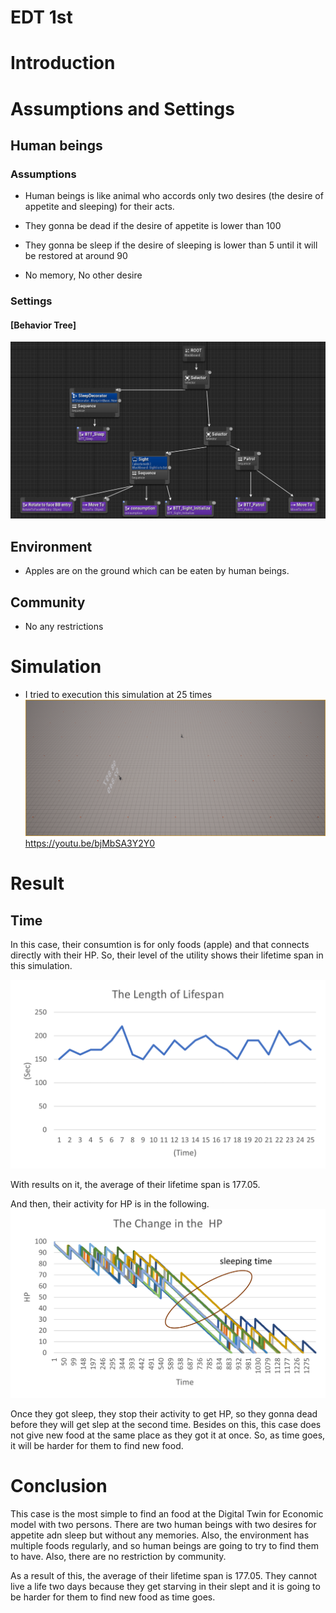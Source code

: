 # EDT 1st

# Introduction

# Assumptions and Settings

## Human beings

### Assumptions
- Human beings is like animal who accords only two desires (the desire of appetite and sleeping) for their acts.
  
- They gonna be dead if the desire of appetite is lower than 100
  
- They gonna be sleep if the desire of sleeping is lower than 5 until it will be restored at around 90
  
- No memory, No other desire

### Settings

#### [Behavior Tree]
<img src="1stBehaviorTree.png" alt="drawing" width="680"/>


## Environment
- Apples are on the ground which can be eaten by human beings.

## Community
- No any restrictions

# Simulation
- I tried to execution this simulation at 25 times
[![](ScreenShot00002.png)](https://youtu.be/bjMbSA3Y2Y0 "post title")
https://youtu.be/bjMbSA3Y2Y0


# Result

## Time

In this case, their consumtion is for only foods (apple) and that connects directly with their HP.
So, their level of the utility shows their lifetime span in this simulation.

<img src="0614_Time.png" alt="drawing" width="680"/>

With results on it, the average of their lifetime span is 177.05.

And then, their activity for HP is in the following.
<img src="0614_HP.png" alt="drawing" width="680"/>

Once they got sleep, they stop their activity to get HP, so they gonna dead before they will get slep at the second time.
Besides on this, this case does not give new food at the same place as they got it at once. So, as time goes, it will be harder for them to find new food.

# Conclusion

This case is the most simple to find an food at the Digital Twin for Economic model with two persons. There are two human beings with two desires for appetite adn sleep but without any memories. Also, the environment has multiple foods regularly, and so human beings are going to try to find them to have. Also, there are no restriction by community.

As a result of this, the average of their lifetime span is 177.05. They cannot live a life two days because they get starving in their slept and it is going to be harder for them to find new food as time goes.
